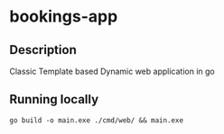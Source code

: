 # bookings-app

## Description 
Classic Template based Dynamic web application in go 


## Running locally  

```
go build -o main.exe ./cmd/web/ && main.exe
```

